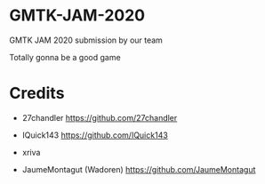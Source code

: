 # GMTK-JAM-2020
GMTK JAM 2020 submission by our team

Totally gonna be a good game

# Credits
- 27chandler
https://github.com/27chandler
- IQuick143
https://github.com/IQuick143
- xriva

- JaumeMontagut (Wadoren)
https://github.com/JaumeMontagut